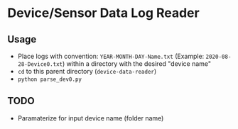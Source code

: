 # Device/Sensor Data Log Reader

## Usage
- Place logs with convention: `YEAR-MONTH-DAY-Name.txt` (Example: `2020-08-28-Device0.txt`) within a directory with the desired "device name"
- `cd` to this parent directory (`device-data-reader`)
- `python parse_dev0.py`

## TODO
- Paramaterize for input device name (folder name)